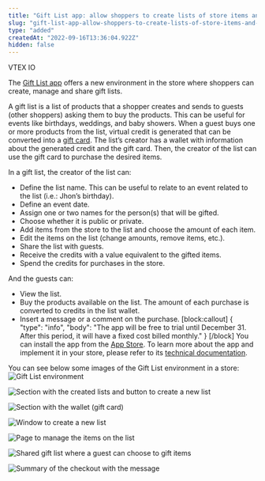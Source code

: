 ```yaml
---
title: "Gift List app: allow shoppers to create lists of store items and receive them as gifts"
slug: "gift-list-app-allow-shoppers-to-create-lists-of-store-items-and-receive-them-as-gifts"
type: "added"
createdAt: "2022-09-16T13:36:04.922Z"
hidden: false
---
```


<div class="badge" id="vtex-io">VTEX IO</div>

The [Gift List app](https://developers.vtex.com/vtex-developer-docs/docs/vtex-gift-list) offers a new environment in the store where shoppers can create, manage and share gift lists.

A gift list is a list of products that a shopper creates and sends to guests (other shoppers) asking them to buy the products. This can be useful for events like birthdays, weddings, and baby showers. When a guest buys one or more products from the list, virtual credit is generated that can be converted into a [gift card](https://developers.vtex.com/vtex-rest-api/docs/gift-card-integration-guide). The list’s creator has a wallet with information about the generated credit and the gift card. Then, the creator of the list can use the gift card to purchase the desired items.

In a gift list, the creator of the list can:

- Define the list name. This can be useful to relate to an event related to the list (i.e.: Jhon’s birthday).
- Define an event date.
- Assign one or two names for the person(s) that will be gifted.
- Choose whether it is public or private.
- Add items from the store to the list and choose the amount of each item.
- Edit the items on the list (change amounts, remove items, etc.).
- Share the list with guests.
- Receive the credits with a value equivalent to the gifted items.
- Spend the credits for purchases in the store.

And the guests can:

- View the list.
- Buy the products available on the list. The amount of each purchase is converted to credits in the list wallet.
- Insert a message or a comment on the purchase.
[block:callout]
{
  "type": "info",
  "body": "The app will be free to trial until December 31. After this period, it will have a fixed cost billed monthly."
}
[/block]
You can install the app from the [App Store](https://apps.vtex.com/vtex-list/p). To learn more about the app and implement it in your store, please refer to its [technical documentation](https://developers.vtex.com/vtex-developer-docs/docs/vtex-gift-list).

You can see below some images of the Gift List environment in a store:
![Gift List environment](https://cdn.jsdelivr.net/gh/vtexdocs/dev-portal-content@readme-docs/docs/release-notes/5e2dd04-image5_40.png)

![Section with the created lists and button to create a new list](https://cdn.jsdelivr.net/gh/vtexdocs/dev-portal-content@readme-docs/docs/release-notes/e546825-image2_42.png)

![Section with the wallet (gift card)](https://cdn.jsdelivr.net/gh/vtexdocs/dev-portal-content@readme-docs/docs/release-notes/d65232e-image3_44.png)

![Window to create a new list](https://cdn.jsdelivr.net/gh/vtexdocs/dev-portal-content@readme-docs/docs/release-notes/eb7b37e-image1_46.png)

![Page to manage the items on the list](https://cdn.jsdelivr.net/gh/vtexdocs/dev-portal-content@readme-docs/docs/release-notes/8346a07-image4_48.png)

![Shared gift list where a guest can choose to gift items](https://cdn.jsdelivr.net/gh/vtexdocs/dev-portal-content@readme-docs/docs/release-notes/4172bf6-image6_50.png)

![Summary of the checkout with the message](https://cdn.jsdelivr.net/gh/vtexdocs/dev-portal-content@readme-docs/docs/release-notes/fb8839c-image7_52.png)
